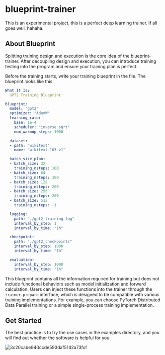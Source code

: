 # blueprint-trainer

This is an experimental project, this is a perfect deep learning trainer. If all goes well, hahaha.

## About Blueprint

Splitting training design and execution is the core idea of the blueprint-trainer. After decoupling design and execution, you can introduce training testing into the program and ensure your training plan is perfect.

Before the training starts, write your training blueprint in the file. The blueprint looks like this:

```yaml
What It Is:
  GPT2 Training Blueprint

blueprint:
  model: "gpt2"
  optimizer: "AdamW"
  learning_rate:
    base: 1e-4
    scheduler: "inverse_sqrt"
    num_warmup_steps: 1000

  dataset:
  - path: "wikitext"
    name: "wikitext-103-v1"

  batch_size_plan:
  - batch_size: 32
    training_nsteps: 100
  - batch_size: 64
    training_nsteps: 100
  - batch_size: 128
    training_nsteps: 200
  - batch_size: 256
    training_nsteps: 200
  - batch_size: 512
    training_nsteps: -1

  logging:
    path: "./gpt2_training_log"
    interval_by_step: 1
    interval_by_time: "1h"

  checkpoint:
    path: "./gpt2_checkpoints"
    interval_by_step: 1000
    interval_by_time: "1h"

  evaluation:
    interval_by_step: 1000
    interval_by_time: "1h"
```

This blueprint contains all the information required for training but does not include functional behaviors such as model initialization and forward calculation. Users can inject these functions into the trainer through the `trainer.prepare` interface, which is designed to be compatible with various training implementations. For example, you can choose PyTorch Distributed Data Parallel training or a simple single-process training implementation.

## Get Started

The best practice is to try the use cases in the examples directory, and you will find out whether the software is helpful for you.

![3c20cabe940ccde593daf5142a73fcf](https://github.com/shjwudp/blueprint-trainer/assets/11439912/6000fb0c-caad-4f74-a9cc-ead0e6690ab6)
